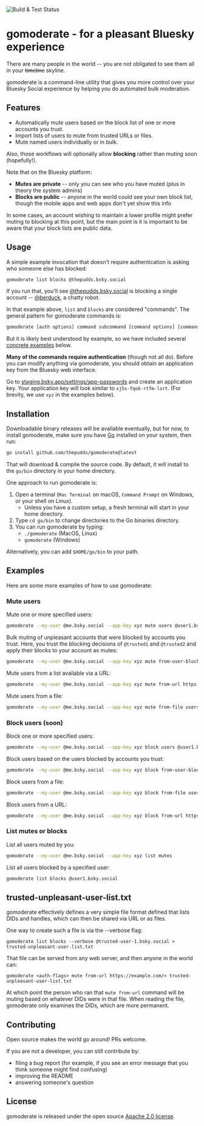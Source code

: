 ![Build & Test Status](https://github.com/thepudds/gomoderate/actions/workflows/test.yml/badge.svg)

# gomoderate - for a pleasant Bluesky experience

There are many people in the world -- you are not obligated to see them all in your ~~timeline~~ skyline.

gomoderate is a command-line utility that gives you more control over your Bluesky Social experience by helping you do automated bulk moderation.

## Features

- Automatically mute users based on the block list of one or more accounts you trust.
- Import lists of users to mute from trusted URLs or files.
- Mute named users individually or in bulk.

Also, those workflows will optionally allow **blocking** rather than muting soon (hopefully!).

Note that on the Bluesky platform:
- **Mutes are private** -- only you can see who you have muted (plus in theory the system admins)
- **Blocks are public** -- anyone in the world could see your own block list, though the mobile apps and web apps don't yet show this info

In some cases, an account wishing to maintain a lower profile might prefer muting to blocking at this point, but the main point is it is important to be aware that your block lists are public data.

## Usage

A simple example invocation that doesn't require authentication is asking who someone else has blocked:

```bash
gomoderate list blocks @thepudds.bsky.social
```

If you run that, you'll see [@thepudds.bsky.social](https://staging.bsky.app/profile/@thepudds.bsky.social) is blocking a single account -- [@berduck](https://staging.bsky.app/profile/berduck.deepfates.com), a chatty robot.

In that example above, `list` and `blocks` are considered "commands". The general pattern for gomoderate commands is:

```bash
gomoderate [auth options] command subcommand [command options] [command arguments]
```

But it is likely best understood by example, so we have included several [concrete examples](https://github.com/thepudds/gomoderate#examples) below.

**Many of the commands require authentication** (though not all do). Before you can modify anything via gomoderate, you should obtain an application key from the Bluesky web interface. 

Go to [staging.bsky.app/settings/app-passwords](https://staging.bsky.app/settings/app-passwords) and create an application key. Your application key will look similar to `xj5s-fqo6-rtfm-lsrt`. (For brevity, we use `xyz` in the examples below).

## Installation

Downloadable binary releases will be available eventually, but for now, to install gomoderate, make sure you have [Go](https://go.dev/dl/) installed on your system, then run:

```bash
go install github.com/thepudds/gomoderate@latest
```

That will download & compile the source code. By default, it will install to the `go/bin` directory in your home directory.

One approach to run gomoderate is:
1. Open a terminal (`Mac Terminal` on macOS, `Command Prompt` on Windows, or your shell on Linux).
    * Unless you have a custom setup, a fresh terminal will start in your home directory.
2. Type `cd go/bin` to change directories to the Go binaries directory.
3. You can run gomoderate by typing:
    * `./gomoderate` (MacOS, Linux)
    * `gomoderate` (Windows)

Alternatively, you can add `$HOME/go/bin` to your path.

## Examples

Here are some more examples of how to use gomoderate:

### Mute users

Mute one or more specified users:

```bash
gomoderate --my-user @me.bsky.social --app-key xyz mute users @user1.bsky.social @user2.bsky.social
```

Bulk muting of unpleasant accounts that were blocked by accounts you trust. Here, you trust the blocking decisions of `@trusted1` and `@trusted2` and apply their blocks to your account as mutes:

```bash
gomoderate --my-user @me.bsky.social --app-key xyz mute from-user-blocks @trusted1.bsky.social @trusted2.bsky.social
```

Mute users from a list available via a URL:

```bash
gomoderate --my-user @me.bsky.social --app-key xyz mute from-url https://example.com/a-trusted-list-of-users-to-mute.txt
```

Mute users from a file:

```bash
gomoderate --my-user @me.bsky.social --app-key xyz mute from-file users-list.txt
```

### Block users (soon)

Block one or more specified users:

```bash
gomoderate --my-user @me.bsky.social --app-key xyz block users @user1.bsky.social @user2.bsky.social
```

Block users based on the users blocked by accounts you trust:

```bash
gomoderate --my-user @me.bsky.social --app-key xyz block from-user-blocks @trusted1.bsky.social @trusted2.bsky.social
```

Block users from a file:

```bash
gomoderate --my-user @me.bsky.social --app-key xyz block from-file users.txt
```

Block users from a URL:

```bash
gomoderate --my-user @me.bsky.social --app-key xyz block from-url https://example.com/a-list-of-trusted-users-to-block.txt
```

### List mutes or blocks

List all users muted by you:

```bash
gomoderate --my-user @me.bsky.social --app-key xyz list mutes
```

List all users blocked by a specified user:

```bash
gomoderate list blocks @user1.bsky.social
```

## trusted-unpleasant-user-list.txt

gomoderate effectively defines a very simple file format defined that lists DIDs and handles, which can then be shared via URL or as files. 

One way to create such a file is via the --verbose flag:

```
gomoderate list blocks --verbose @trusted-user-1.bsky.social > trusted-unpleasant-user-list.txt
```

That file can be served from any web server, and then anyone in the world can:

```
gomoderate <auth-flags> mute from-url https://example.com/> trusted-unpleasant-user-list.txt
```

At which point the person who ran that `mute from-url` command will be muting based on whatever DIDs were in that file. When reading the file, gomoderate only examines the DIDs, which are more permanent.

## Contributing

Open source makes the world go around! PRs welcome.

If you are not a developer, you can still contribute by:
 * filing a bug report (for example, if you see an error message that you think someone might find confusing)
 * improving the README
 * answering someone's question

## License

gomoderate is released under the open source [Apache 2.0 license](LICENSE).
